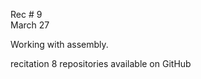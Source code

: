 
<div class="recitation">

<div class="column_date">
<p markdown="block">

Rec # 9 <br>
March 27

</p>          
</div>

<div class="column_recitation">
<p markdown="block">

Working with assembly. 

recitation 8 repositories available on GitHub



</p>        
</div>

</div>
